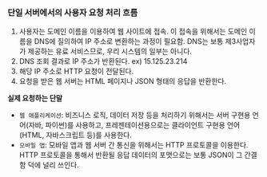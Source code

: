 ### 단일 서버에서의 사용자 요청 처리 흐름

1. 사용자는 도메인 이름을 이용하여 웹 사이트에 접속.
   이 접속을 위해서는 도메인 이름을 DNS에 질의하여 IP 주소로 변환하는 과정이 필요함.
   DNS는 보통 제3사업자가 제공하는 유료 서비스므로, 우리 시스템의 일부는 아니다.
2. DNS 조회 결과로 IP 주소가 반환된다. ex) 15.125.23.214
3. 해당 IP 주소로 HTTP 요청이 전달된다.
4. 요청을 받은 웹 서버는 HTML 페이지나 JSON 형태의 응답을 반환한다.

**실제 요청하는 단말**

- `웹 애플리케이션`: 비즈니스 로직, 데이터 저장 등을 처리하기 위해서는 서버 구현용 언어(자바, 파이썬)를 사용하고,
  프레젠테이션용으로는 클라이언트 구현용 언어(HTML, 자바스크립트 등)를 사용한다.
- `모바일 앱`: 모바일 앱과 웹 서버 간 통신을 위해서는 HTTP 프로토콜을 이용한다. HTTP 프로토콜을 통해서 반환될 응답 데이터의 포맷으로는 보통 JSON이 그 간결함 덕에 널리 쓰인다.

